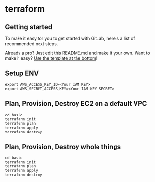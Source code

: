 # terraform



## Getting started

To make it easy for you to get started with GitLab, here's a list of recommended next steps.

Already a pro? Just edit this README.md and make it your own. Want to make it easy? [Use the template at the bottom](#editing-this-readme)!


## Setup ENV
```
export AWS_ACCESS_KEY_ID=<Your IAM KEY>
export AWS_SECRET_ACCESS_KEY=<Your IAM KEY SECRET>
```

## Plan, Provision, Destroy EC2 on a default VPC
```
cd basic
terraform init
terraform plan
terraform apply
terraform destroy
``` 


## Plan, Provision, Destroy whole things
```
cd basic
terraform init
terraform plan
terraform apply
terraform destroy
``` 
